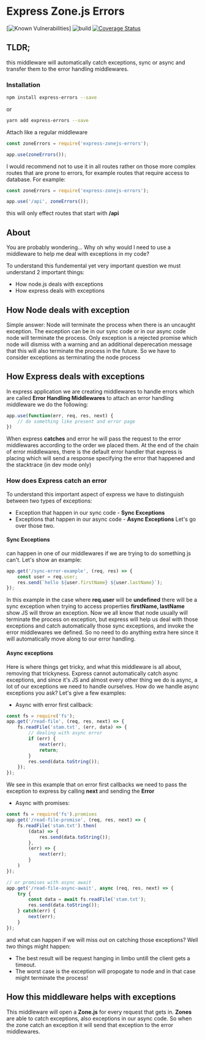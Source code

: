 # Express Zone.js Errors

[![Known Vulnerabilities](https://snyk.io/test/github/ywarezk/express-errors/badge.svg)]
![build](https://github.com/ywarezk/express-errors/actions/workflows/ci.yaml/badge.svg)
[![Coverage Status](https://coveralls.io/repos/github/ywarezk/express-errors/badge.svg?branch=main)](https://coveralls.io/github/ywarezk/express-errors?branch=main)

## TLDR;

this middleware will automatically catch exceptions, sync or async and transfer them to the error handling middlewares.

### Installation

```bash
npm install express-errors --save
```

or

```bash
yarn add express-errors --save
```

Attach like a regular middleware

```js
const zoneErrors = require('express-zonejs-errors');

app.use(zoneErrors());
```

I would recommend not to use it in all routes rather on those more complex routes that are prone to errors, for example routes that require access to database.
For example:

```js
const zoneErrors = require('express-zonejs-errors');

app.use('/api', zoneErrors());
```

this will only effect routes that start with **/api**

## About

You are probably wondering...
Why oh why would I need to use a middleware to help me deal with exceptions in my code?

To understand this fundemental yet very important question we must understand 2 important things:

- How node.js deals with exceptions
- How express deals with exceptions

## How Node deals with exception

Simple answer: Node will terminate the process when there is an uncaught exception.
The exception can be in our sync code or in our async code node will terminate the process.
Only exception is a rejected promise which node will dismiss with a warning and an additional deperecation message that this will also terminate the process in the future.
So we have to consider exceptions as terminating the node process

## How Express deals with exceptions

In express application we are creating middlewares to handle errors which are called **Error Handling Middlewares**
to attach an error handling middleware we do the following:

```js
app.use(function(err, req, res, next) {
    // do something like present and error page
})
```

When express **catches** and error he will pass the request to the error middlewares according to the order we placed them.
At the end of the chain of error middlewares, there is the default error handler that express is placing which will send a response specifying the error that happened and the stacktrace (in dev mode only)

### How does Express **catch** an error

To understand this important aspect of express we have to distinguish between two types of exceptions:
- Exception that happen in our sync code - **Sync Exceptions**
- Exceptions that happen in our async code - **Async Exceptions**
Let's go over those two.

#### Sync Exceptions

can happen in one of our middlewares if we are trying to do something js can't.
Let's show an example:

```js
app.get('/sync-error-example', (req, res) => {
    const user = req.user;
    res.send(`hello ${user.firstName} ${user.lastName}`);
});
```

In this example in the case where **req.user** will be **undefined** there will be a sync exception when trying to access properties **firstName, lastName**
show JS will throw an exception.
Now we all know that node usually will terminate the process on exception, but express will help us deal with those exceptions and catch automatically those sync exceptions, and invoke the error middlewares we defined.
So no need to do anything extra here since it will automatically move along to our error handling.

#### Async exceptions

Here is where things get tricky, and what this middleware is all about, removing that trickyness.
Express cannot automatically catch async exceptions, and since it's JS and almost every other thing we do is async, a lot of our exceptions we need to handle ourselves.
How do we handle async exceptions you ask?
Let's give a few examples:

- Async with error first callback:

```js
const fs = require('fs');
app.get('/read-file', (req, res, next) => {
    fs.readFile('stam.txt', (err, data) => {
        // dealing with async error
        if (err) {
            next(err);
            return;
        }
        res.send(data.toString());
    });
});
```

We see in this example that on error first callbacks we need to pass the exception to express by calling **next** and sending the **Error**

- Async with promises:

```js
const fs = require('fs').promises
app.get('/read-file-promise', (req, res, next) => {
    fs.readFile('stam.txt').then(
        (data) => {
            res.send(data.toString());
        },
        (err) => {
            next(err);
        }
    )
});

// or promises with async await
app.get('/read-file-async-await', async (req, res, next) => {
    try {
        const data = await fs.readFile('stam.txt');
        res.send(data.toString());
    } catch(err) {
        next(err);
    }
});
```

and what can happen if we will miss out on catching those exceptions?
Well two things might happen:

- The best result will be request hanging in limbo untill the client gets a timeout.
- The worst case is the exception will propogate to node and in that case might terminate the process!

## How this middleware helps with exceptions

This middleware will open a **Zone.js** for every request that gets in.
**Zones** are able to catch exceptions, also exceptions in our async code. 
So when the zone catch an exception it will send that exception to the error middlewares.
